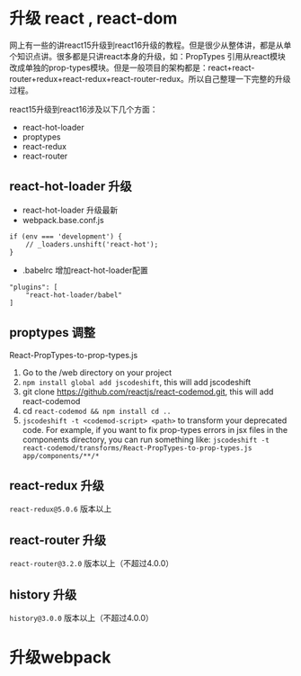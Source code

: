 # 升级 react , react-dom
网上有一些的讲react15升级到react16升级的教程。但是很少从整体讲，都是从单个知识点讲。很多都是只讲react本身的升级，如：PropTypes 引用从react模块改成单独的prop-types模块。但是一般项目的架构都是：react+react-router+redux+react-redux+react-router-redux。所以自己整理一下完整的升级过程。

react15升级到react16涉及以下几个方面：
- react-hot-loader
- proptypes
- react-redux
- react-router

## react-hot-loader 升级
- react-hot-loader 升级最新
- webpack.base.conf.js
```
if (env === 'development') {
    // _loaders.unshift('react-hot');
}
```
- .babelrc 增加react-hot-loader配置
```
"plugins": [
    "react-hot-loader/babel"
]
```

## proptypes 调整

React-PropTypes-to-prop-types.js

1. Go to the /web directory on your project
2. `npm install global add jscodeshift`, this will add jscodeshift
3. git clone https://github.com/reactjs/react-codemod.git, this will add react-codemod
4. cd `react-codemod && npm install cd ..`
5. `jscodeshift -t <codemod-script> <path>` to transform your deprecated code. For example, if you want to fix prop-types errors in jsx files in the components directory, you can run something like: `jscodeshift -t react-codemod/transforms/React-PropTypes-to-prop-types.js app/components/**/*`

## react-redux 升级

 `react-redux@5.0.6` 版本以上

## react-router 升级
  `react-router@3.2.0` 版本以上（不超过4.0.0）

## history 升级
  `history@3.0.0` 版本以上（不超过4.0.0）


# 升级webpack
